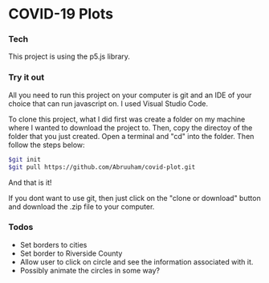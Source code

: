 # COVID-19 Plots



### Tech

This project is using the p5.js library. 



### Try it out

All you need to run this project on your computer is git and an IDE of your choice that can run javascript on. I used Visual Studio Code.

To clone this project, what I did first was create a folder on my machine where I wanted to download the project to. Then, copy the directoy of the folder that you just created. 
Open a terminal and "cd" into the folder. Then follow the steps below:

```sh
$git init
$git pull https://github.com/Abruuham/covid-plot.git
```

And that is it!

If you dont want to use git, then just click on the "clone or download" button and download the .zip file to your computer.



### Todos

 - Set borders to cities
 - Set border to Riverside County
 - Allow user to click on circle and see the information associated with it.
 - Possibly animate the circles in some way?


